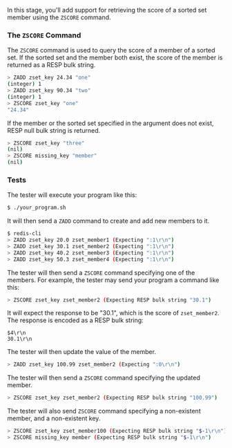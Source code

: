 In this stage, you'll add support for retrieving the score of a sorted set member using the `ZSCORE` command.

### The `ZSCORE` Command

The `ZSCORE` command is used to query the score of a member of a sorted set. If the sorted set and the member both exist, the score of the member is returned as a RESP bulk string.
```bash
> ZADD zset_key 24.34 "one"
(integer) 1
> ZADD zset_key 90.34 "two"
(integer) 1
> ZSCORE zset_key "one"
"24.34"
```

If the member or the sorted set specified in the argument does not exist, RESP null bulk string is returned.
```bash
> ZSCORE zset_key "three"
(nil)
> ZSCORE missing_key "member"
(nil)
```


### Tests

The tester will execute your program like this:

```bash
$ ./your_program.sh
```

It will then send a `ZADD` command to create and add new members to it.

```bash
$ redis-cli
> ZADD zset_key 20.0 zset_member1 (Expecting ":1\r\n")
> ZADD zset_key 30.1 zset_member2 (Expecting ":1\r\n")
> ZADD zset_key 40.2 zset_member3 (Expecting ":1\r\n")
> ZADD zset_key 50.3 zset_member4 (Expecting ":1\r\n")
```

The tester will then send a `ZSCORE` command specifying one of the members. For example, the tester may send your program a command like this:

```bash
> ZSCORE zset_key zset_member2 (Expecting RESP bulk string "30.1")
```

It will expect the response to be "30.1", which is the score of `zset_member2`. The response is encoded as a RESP bulk string:
```
$4\r\n
30.1\r\n
```

The tester will then update the value of the member.
```bash
> ZADD zset_key 100.99 zset_member2 (Expecting ":0\r\n")
```

The tester will then send a `ZSCORE` command specifying the updated member.

```bash
> ZSCORE zset_key zset_member2 (Expecting RESP bulk string "100.99")
```

The tester will also send `ZSCORE` command specifying a non-existent member, and a non-existent key.
```bash
> ZSCORE zset_key zset_member100 (Expecting RESP bulk string "$-1\r\n")
> ZSCORE missing_key member (Expecting RESP bulk string "$-1\r\n")
```